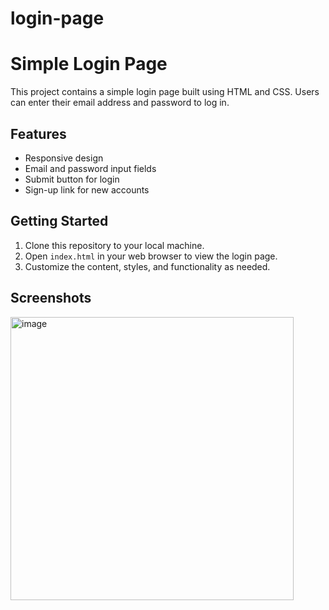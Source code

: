 # login-page
# Simple Login Page

This project contains a simple login page built using HTML and CSS. Users can enter their email address and password to log in.

## Features

- Responsive design
- Email and password input fields
- Submit button for login
- Sign-up link for new accounts

## Getting Started

1. Clone this repository to your local machine.
2. Open `index.html` in your web browser to view the login page.
3. Customize the content, styles, and functionality as needed.

## Screenshots

<img width="453" alt="image" src="https://github.com/user-attachments/assets/ab66ff11-d631-4390-8812-f6b1ff824c75">
